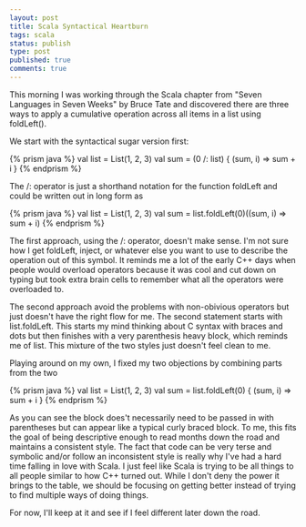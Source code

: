 ```yaml
---
layout: post
title: Scala Syntactical Heartburn
tags: scala
status: publish
type: post
published: true
comments: true
---
```

This morning I was working through the Scala chapter from \"Seven Languages in 
Seven Weeks\" by Bruce Tate and discovered there are three ways to apply a cumulative 
operation across all items in a list using foldLeft().

We start with the syntactical sugar version first:

{% prism java %}
val list = List(1, 2, 3)
val sum = (0 /: list) { (sum, i) => sum + i }
{% endprism %}

The /: operator is just a shorthand notation for the function foldLeft and could be 
written out in long form as

{% prism java %}
val list = List(1, 2, 3)
val sum = list.foldLeft(0)((sum, i) => sum + i)
{% endprism %}

The first approach, using the /: operator, doesn\'t make sense. I\'m not sure how I get 
foldLeft, inject, or whatever else you want to use to describe the operation out of this 
symbol. It reminds me a lot of the early C++ days when people would overload operators 
because it was cool and cut down on typing but took extra brain cells to remember what 
all the operators were overloaded to.

The second approach avoid the problems with non-obivious operators but just doesn\'t 
have the right flow for me. The second statement starts with list.foldLeft. This 
starts my mind thinking about C syntax with braces and dots but then finishes with a 
very parenthesis heavy block, which reminds me of list. This mixture of the two styles 
just doesn\'t feel clean to me.

Playing around on my own, I fixed my two objections by combining parts from the two

{% prism java %}
val list = List(1, 2, 3)
val sum = list.foldLeft(0) { (sum, i) => sum + i }
{% endprism %}

As you can see the block does\'t necessarily need to be passed in with parentheses but 
can appear like a typical curly braced block. To me, this fits the goal of being 
descriptive enough to read months down the road and maintains a consistent style. The 
fact that code can be very terse and symbolic and/or follow an inconsistent style is 
really why I\'ve had a hard time falling in love with Scala. I just feel like Scala is 
trying to be all things to all people similar to how C++ turned out. While I don\'t deny 
the power it brings to the table, we should be focusing on getting better instead of 
trying to find multiple ways of doing things.

For now, I\'ll keep at it and see if I feel different later down the road.
